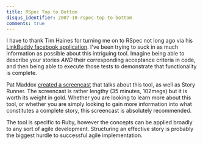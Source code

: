 ```yaml
---
title: RSpec Top to Bottom
disqus_identifier: 2007-10-rspec-top-to-bottom
comments: true
---
```


I have to thank Tim Haines for turning me on to RSpec not long ago via his [LinkBuddy facebook application][1]. I've been trying to suck in as much information as possible about this intriguing tool. Imagine being able to describe your stories *AND* their corresponding acceptance criteria in code, and then being able to execute those tests to demonstrate that functionality is complete.

Pat Maddox [created a screencast][2] that talks about this tool, as well as Story Runner. The screencast is rather lengthy (35 minutes, 102megs) but it is worth its weight in gold. Whether you are looking to learn more about this tool, or whether you are simply looking to gain more information into what constitutes a complete story, this screencast is absolutely recommended.

The tool is specific to Ruby, however the concepts can be applied broadly to any sort of agile development. Structuring an effective story is probably the biggest hurdle to successful agile implementation.

[1]: http://ims.co.nz/blog/comments/2550.aspx
[2]: http://evang.eli.st/blog/2007/10/8/story-runner-top-to-bottom-screencast
